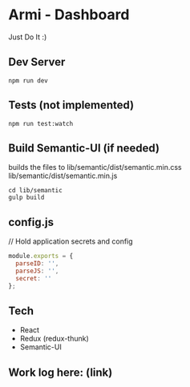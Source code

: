 # Armi - Dashboard

Just Do It :)

## Dev Server

```
npm run dev
```

## Tests (not implemented)

```
npm run test:watch
```

## Build Semantic-UI (if needed)
builds the files to
lib/semantic/dist/semantic.min.css
lib/semantic/dist/semantic.min.js

```
cd lib/semantic
gulp build
```

## config.js

// Hold application secrets and config

```js
module.exports = {
  parseID: '',
  parseJS: '',
  secret: ''
};
```

## Tech

- React
- Redux (redux-thunk)
- Semantic-UI

## Work log here: (link)
